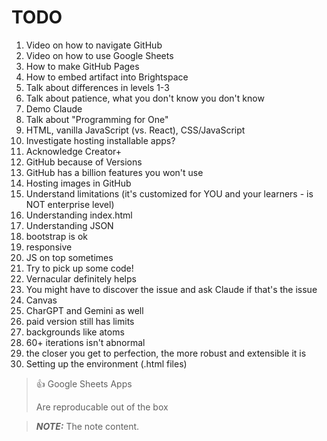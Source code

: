 # TODO

1. Video on how to navigate GitHub
2. Video on how to use Google Sheets
3. How to make GitHub Pages
  1. How to embed artifact into Brightspace
4. Talk about differences in levels 1-3
5. Talk about patience, what you don't know you don't know
6. Demo Claude
7. Talk about "Programming for One"
8. HTML, vanilla JavaScript (vs. React), CSS/JavaScript
9. Investigate hosting installable apps?
10. Acknowledge Creator+
11. GitHub because of Versions
12. GitHub has a billion features you won't use
13. Hosting images in GitHub
14. Understand limitations (it's customized for YOU and your learners - is NOT enterprise level)
15. Understanding index.html
16. Understanding JSON
17. bootstrap is ok
18. responsive
19. JS on top sometimes
20. Try to pick up some code!
21. Vernacular definitely helps
22. You might have to discover the issue and ask Claude if that's the issue
23. Canvas
24. CharGPT and Gemini as well
25. paid version still has limits
26. backgrounds like atoms
27. 60+ iterations isn't abnormal
28. the closer you get to perfection, the more robust and extensible it is
29. Setting up the environment (.html files)



> 👍 Google Sheets Apps
>
> Are reproducable out of the box

> **_NOTE:_**  The note content.

